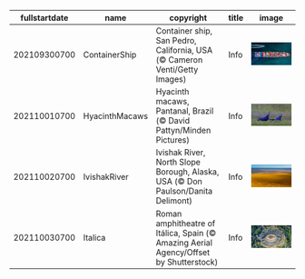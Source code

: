 |fullstartdate|name|copyright|title|image|
|--|--|--|--|--|
202109300700|ContainerShip|Container ship, San Pedro, California, USA (© Cameron Venti/Getty Images)|Info|![](/en-AU/2021/10/202109300700ContainerShip.jpg)|
202110010700|HyacinthMacaws|Hyacinth macaws, Pantanal, Brazil (© David Pattyn/Minden Pictures)|Info|![](/en-AU/2021/10/202110010700HyacinthMacaws.jpg)|
202110020700|IvishakRiver|Ivishak River, North Slope Borough, Alaska, USA (© Don Paulson/Danita Delimont)|Info|![](/en-AU/2021/10/202110020700IvishakRiver.jpg)|
202110030700|Italica|Roman amphitheatre of Itálica, Spain (© Amazing Aerial Agency/Offset by Shutterstock)|Info|![](/en-AU/2021/10/202110030700Italica.jpg)|
